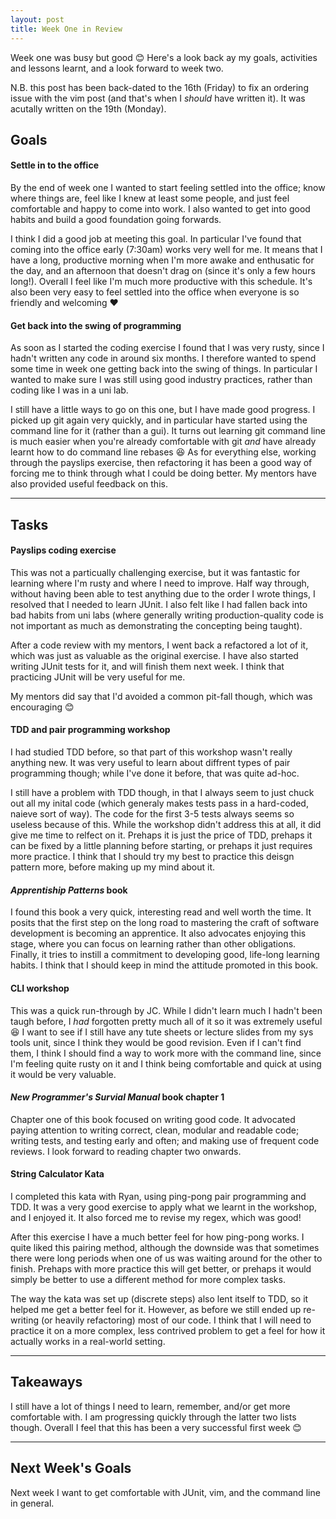 ```yaml
---
layout: post
title: Week One in Review
---
```


Week one was busy but good :blush: Here's a look back ay my goals, activities and lessons learnt, and a look forward to week two.

N.B. this post has been back-dated to the 16th (Friday) to fix an ordering issue with the vim post (and that's when I _should_ have written it). It was acutally written on the 19th (Monday).

## Goals

#### Settle in to the office

By the end of week one I wanted to start feeling settled into the office; know where things are, feel like I knew at least some people, and just feel comfortable and happy to come into work. I also wanted to get into good habits and build a good foundation going forwards.

I think I did a good job at meeting this goal. In particular I've found that coming into the office early (7:30am) works very well for me. It means that I have a long, productive morning when I'm more awake and enthusatic for the day, and an afternoon that doesn't drag on (since it's only a few hours long!). Overall I feel like I'm much more productive with this schedule. It's also been very easy to feel settled into the office when everyone is so friendly and welcoming :heart:

#### Get back into the swing of programming

As soon as I started the coding exercise I found that I was very rusty, since I hadn't written any code in around six months. I therefore wanted to spend some time in week one getting back into the swing of things. In particular I wanted to make sure I was still using good industry practices, rather than coding like I was in a uni lab.

I still have a little ways to go on this one, but I have made good progress. I picked up git again very quickly, and in particular have started using the command line for it (rather than a gui). It turns out learning git command line is much easier when you're already comfortable with git _and_ have already learnt how to do command line rebases :laughing: As for everything else, working through the payslips exercise, then refactoring it has been a good way of forcing me to think through what I could be doing better. My mentors have also provided useful feedback on this.

---

## Tasks

#### Payslips coding exercise

This was not a particually challenging exercise, but it was fantastic for learning where I'm rusty and where I need to improve. Half way through, without having been able to test anything due to the order I wrote things, I resolved that I needed to learn JUnit. I also felt like I had fallen back into bad habits from uni labs (where generally writing production-quality code is not important as much as demonstrating the concepting being taught).

After a code review with my mentors, I went back a refactored a lot of it, which was just as valuable as the original exercise. I have also started writing JUnit tests for it, and will finish them next week. I think that practicing JUnit will be very useful for me.

My mentors did say that I'd avoided a common pit-fall though, which was encouraging :blush:

#### TDD and pair programming workshop

I had studied TDD before, so that part of this workshop wasn't really anything new. It was very useful to learn about diffrent types of pair programming though; while I've done it before, that was quite ad-hoc.

I still have a problem with TDD though, in that I always seem to just chuck out all my inital code (which generaly makes tests pass in a hard-coded, naieve sort of way). The code for the first 3-5 tests always seems so useless because of this. While the workshop didn't address this at all, it did give me time to relfect on it. Prehaps it is just the price of TDD, prehaps it can be fixed by a little planning before starting, or prehaps it just requires more practice. I think that I should try my best to practice this deisgn pattern more, before making up my mind about it.

#### _Apprentiship Patterns_ book

I found this book a very quick, interesting read and well worth the time. It posits that the first step on the long road to mastering the craft of software development is becoming an apprentice. It also advocates enjoying this stage, where you can focus on learning rather than other obligations. Finally, it tries to instill a commitment to developing good, life-long learning habits. I think that I should keep in mind the attitude promoted in this book.

#### CLI workshop

This was a quick run-through by JC. While I didn't learn much I hadn't been taugh before, I _had_ forgotten pretty much all of it so it was extremely useful :laughing: I want to see if I still have any tute sheets or lecture slides from my sys tools unit, since I think they would be good revision. Even if I can't find them, I think I should find a way to work more with the command line, since I'm feeling quite rusty on it and I think being comfortable and quick at using it would be very valuable.

#### _New Programmer's Survial Manual_ book chapter 1

Chapter one of this book focused on writing good code. It advocated paying attention to writing correct, clean, modular and readable code; writing tests, and testing early and often; and making use of frequent code reviews. I look forward to reading chapter two onwards.

#### String Calculator Kata

I completed this kata with Ryan, using ping-pong pair programming and TDD. It was a very good exercise to apply what we learnt in the workshop, and I enjoyed it. It also forced me to revise my regex, which was good! 

After this exercise I have a much better feel for how ping-pong works. I quite liked this pairing method, although the downside was that sometimes there were long periods when one of us was waiting around for the other to finish. Prehaps with more practice this will get better, or prehaps it would simply be better to use a different method for more complex tasks.

The way the kata was set up (discrete steps) also lent itself to TDD, so it helped me get a better feel for it. However, as before we still ended up re-writing (or heavily refactoring) most of our code. I think that I will need to practice it on a more complex, less contrived problem to get a feel for how it actually works in a real-world setting.

---

## Takeaways

I still have a lot of things I need to learn, remember, and/or get more comfortable with. I am progressing quickly through the latter two lists though. Overall I feel that this has been a very successful first week :blush:

---

## Next Week's Goals

Next week I want to get comfortable with JUnit, vim, and the command line in general.

